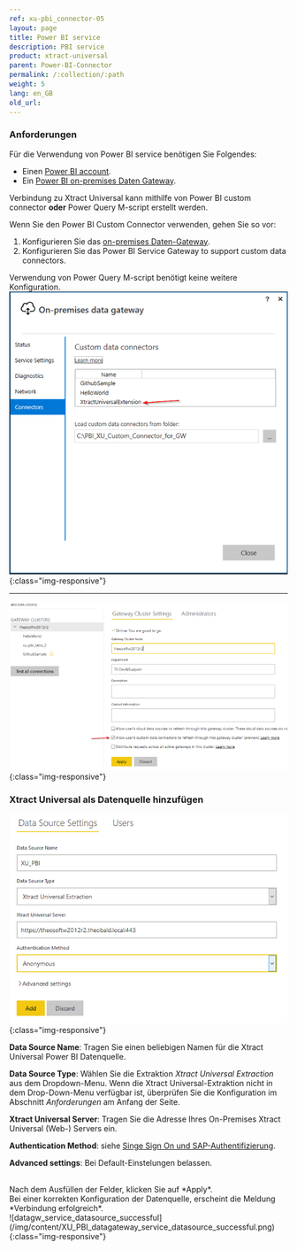 ```yaml
---
ref: xu-pbi_connector-05
layout: page
title: Power BI service
description: PBI service
product: xtract-universal
parent: Power-BI-Connector
permalink: /:collection/:path
weight: 5
lang: en_GB
old_url:
---
```



### Anforderungen

Für die Verwendung von Power BI service benötigen Sie Folgendes:
* Einen [Power BI account](https://powerbi.microsoft.com/en-us/landing/signin/).
* Ein [Power BI on-premises Daten Gateway](https://powerbi.microsoft.com/en-us/gateway/).

Verbindung zu Xtract Universal kann mithilfe von Power BI custom connector **oder** Power Query M-script erstellt werden.
<br>

Wenn Sie den Power BI Custom Connector verwenden, gehen Sie so vor:
1. Konfigurieren Sie das [on-premises Daten-Gateway](https://docs.microsoft.com/en-us/power-bi/service-gateway-custom-connectors).
2. Konfigurieren Sie das Power BI Service Gateway to support custom data connectors.

Verwendung von Power Query M-script benötigt keine weitere Konfiguration.
![datagw_custom_conn](/img/content/XU_PBI_datagateway_config.png){:class="img-responsive"}

---

![datagw_service_custom_conn](/img/content/XU_PBI_datagateway_service_config.png){:class="img-responsive"}



### Xtract Universal als Datenquelle hinzufügen

![datagw_service_datasource](/img/content/XU_PBI_datagateway_service_datasource.png){:class="img-responsive"}

**Data Source Name**: Tragen Sie einen beliebigen Namen für die Xtract Universal Power BI Datenquelle.

**Data Source Type**: Wählen Sie die Extraktion *Xtract Universal Extraction* aus dem Dropdown-Menu. Wenn die Xtract Universal-Extraktion nicht in dem Drop-Down-Menu verfügbar ist, überprüfen Sie die Konfiguration im Abschnitt *Anforderungen* am Anfang der Seite.

**Xtract Universal Server**: Tragen Sie die Adresse Ihres On-Premises Xtract Universal (Web-) Servers ein.

**Authentication Method**: siehe [Singe Sign On und SAP-Authentifizierung](./pbi-SSO).

**Advanced settings**: Bei Default-Einstelungen belassen.

<br>
Nach dem Ausfüllen der Felder, klicken Sie auf *Apply*. <br>
Bei einer korrekten Konfiguration der Datenquelle, erscheint die Meldung *Verbindung erfolgreich*.
<br>
![datagw_service_datasource_successful](/img/content/XU_PBI_datagateway_service_datasource_successful.png){:class="img-responsive"}
